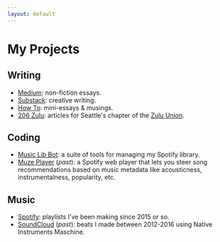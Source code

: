 ```yaml
---
layout: default
---
```


# My Projects
## Writing
- [Medium](https://okjuan.medium.com/): non-fiction essays.
- [Substack](https://okjuan.substack.com/): creative writing.
- [How To](https://okjuan.github.io/howto): mini-essays & musings.
- [206 Zulu](https://www.206zulu.org/author/juan-carlos-gallegos/): articles for Seattle's chapter of the [Zulu Union](https://www.thezuluunion.com/).

## Coding
- [Music Lib Bot](https://github.com/okjuan/music-lib-bot): a suite of tools for managing my Spotify library.
- [Muze Player](https://github.com/okjuan/muze) (*past*): a Spotify web player that lets you steer song recommendations based on music metadata like acousticness, instrumentalness, popularity, etc.

## Music
- [Spotify](https://open.spotify.com/user/jcgalleg): playlists I've been making since 2015 or so.
- [SoundCloud](https://soundcloud.com/baba-guano) (*past*): beats I made between 2012-2016 using Native Instruments Maschine.

